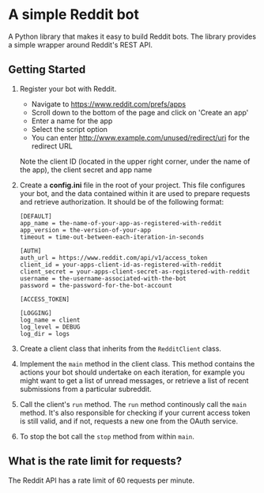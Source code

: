 # A simple Reddit bot

A Python library that makes it easy to build Reddit bots. The library provides a simple wrapper around Reddit's REST API. 

## Getting Started

1. Register your bot with Reddit. 
    - Navigate to https://www.reddit.com/prefs/apps 
    - Scroll down to the bottom of the page and click on 'Create an app'
    - Enter a name for the app 
    - Select the script option 
    - You can enter http://www.example.com/unused/redirect/uri for the redirect URL

    Note the client ID (located in the upper right corner, under the name of the app), the client secret and app name

2. Create a **config.ini** file in the root of your project. This file configures your bot, and the data contained within it are used to prepare requests and retrieve authorization. It should be of the following format:

    ```
    [DEFAULT]
    app_name = the-name-of-your-app-as-registered-with-reddit
    app_version = the-version-of-your-app
    timeout = time-out-between-each-iteration-in-seconds

    [AUTH]
    auth_url = https://www.reddit.com/api/v1/access_token
    client_id = your-apps-client-id-as-registered-with-reddit
    client_secret = your-apps-client-secret-as-registered-with-reddit
    username = the-username-associated-with-the-bot
    password = the-password-for-the-bot-account

    [ACCESS_TOKEN]

    [LOGGING]
    log_name = client
    log_level = DEBUG
    log_dir = logs
    ```

3. Create a client class that inherits from the `RedditClient` class.

4. Implement the `main` method in the client class. This method contains the actions your bot should undertake on each iteration, for example you might want to get a list of unread messages, or retrieve a list of recent submissions from a particular subreddit.

5. Call the client's `run` method. The `run` method continously call the `main` method. It's also responsible for checking if your current access token is still valid, and if not, requests a new one from the OAuth service.

6. To stop the bot call the `stop` method from within `main`.

## What is the rate limit for requests?

The Reddit API has a rate limit of 60 requests per minute. 